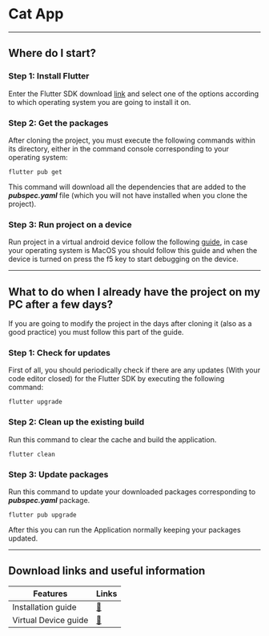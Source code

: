 # Cat App

---

## Where do I start?

### Step 1: Install Flutter

Enter the Flutter SDK download [link](https://flutter.dev/docs/get-started/install) and select one of the options according to which operating system you are going to install it on.

### Step 2: Get the packages

After cloning the project, you must execute the following commands within its directory, either in the command console corresponding to your operating system:

    flutter pub get

This command will download all the dependencies that are added to the ***pubspec.yaml*** file (which you will not have installed when you clone the project).

### Step 3: Run project on a device

Run project in a virtual android device follow the following [guide](https://developer.android.com/studio/run/managing-avds), in case your operating system is MacOS you should follow this guide and when the device is turned on press the f5 key to start debugging on the device.

---

## What to do when I already have the project on my PC after a few days?

If you are going to modify the project in the days after cloning it (also as a good practice) you must follow this part of the guide.

### Step 1: Check for updates

First of all, you should periodically check if there are any updates (With your code editor closed) for the Flutter SDK by executing the following command:

    flutter upgrade

### Step 2: Clean up the existing build

Run this command to clear the cache and build the application.

    flutter clean
    
### Step 3: Update packages

Run this command to update your downloaded packages corresponding to ***pubspec.yaml*** package.

    flutter pub upgrade
    
After this you can run the Application normally keeping your packages updated.

---

## Download links and useful information

| Features              | Links                   |
| -----------------     |:----------------------- |
| Installation guide    | [:link:][IG]            |
| Virtual Device guide  | [:link:][ADV]

[IG]:https://flutter.dev/docs/get-started/install
[ADV]:https://developer.android.com/studio/run/managing-avds
